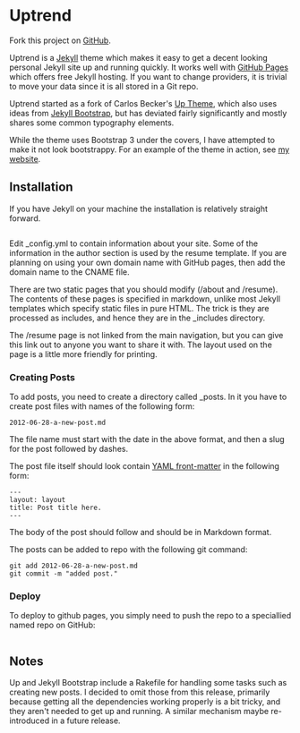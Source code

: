 # Uptrend

Fork this project on [GitHub](http://github.com/baus/jekyll-uptrend).

Uptrend is a [Jekyll](http://jekyllrb.com/) theme which makes it easy to get a decent 
looking personal Jekyll site up and running quickly. It works well with 
[GitHub Pages](http://pages.github.com/) which offers free Jekyll hosting. If you 
want to change providers, it is trivial to move your data since it is all stored in
a Git repo. 

Uptrend started as a fork of Carlos Becker's [Up Theme](http://carlosbecker.com/posts/up-a-jekyll-theme/), which
also uses ideas from [Jekyll Bootstrap](http://jekyllbootstrap.com/), but has deviated fairly significantly and 
mostly shares some common typography elements. 

While the theme uses Bootstrap 3 under the covers, I have attempted to make it not look bootstrappy. For an example
of the theme in action, see [my website](http://baus.net). 

## Installation

If you have Jekyll on your machine the installation is relatively straight forward.

```

```

Edit _config.yml to contain information about your site. Some of the information in the author section is used
by the resume template. If you are planning on using your own domain name with GitHub pages, then add the domain name
to the CNAME file.

There are two static pages that you should modify (/about and /resume). The contents of these pages is specified
in markdown, unlike most Jekyll templates which specify static files in pure HTML. The trick is they are processed 
as includes, and hence they are in the _includes directory. 

The /resume page is not linked from the main navigation, but you can give this link out to anyone you want to share it 
with. The layout used on the page is a little more friendly for printing. 

### Creating Posts

To add posts, you need to create a directory called _posts. In it you have to create post files with names of the following form:

```
2012-06-28-a-new-post.md 
```

The file name must start with the date in the above format, and then a slug for the post followed by dashes.

The post file itself should look contain [YAML front-matter](http://jekyllrb.com/docs/frontmatter/) in the following form:

```
---
layout: layout
title: Post title here.
---
```

The body of the post should follow and should be in Markdown format.

The posts can be added to repo with the following git command:

```
git add 2012-06-28-a-new-post.md 
git commit -m "added post."
```


### Deploy
To deploy to github pages, you simply need to push the repo to a speciallied named repo on GitHub:

```

```

## Notes

Up and Jekyll Bootstrap include a Rakefile for handling some tasks such as creating new posts. I decided to omit
those from this release, primarily because getting all the dependencies working properly is a bit tricky, and they
aren't needed to get up and running. A similar mechanism maybe re-introduced in a future release.

